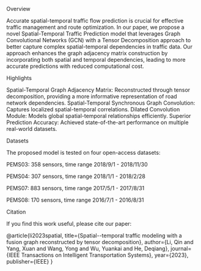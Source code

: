 Overview

Accurate spatial-temporal traffic flow prediction is crucial for effective traffic management and route optimization. In our paper, we propose a novel Spatial-Temporal Traffic Prediction model that leverages Graph Convolutional Networks (GCN) with a Tensor Decomposition approach to better capture complex spatial-temporal dependencies in traffic data. Our approach enhances the graph adjacency matrix construction by incorporating both spatial and temporal dependencies, leading to more accurate predictions with reduced computational cost.

Highlights

Spatial-Temporal Graph Adjacency Matrix: Reconstructed through tensor decomposition, providing a more informative representation of road network dependencies.
Spatial-Temporal Synchronous Graph Convolution: Captures localized spatial-temporal correlations.
Dilated Convolution Module: Models global spatial-temporal relationships efficiently.
Superior Prediction Accuracy: Achieved state-of-the-art performance on multiple real-world datasets.

Datasets

The proposed model is tested on four open-access datasets:

PEMS03: 358 sensors, time range 2018/9/1 - 2018/11/30

PEMS04: 307 sensors, time range 2018/1/1 - 2018/2/28

PEMS07: 883 sensors, time range 2017/5/1 - 2017/8/31

PEMS08: 170 sensors, time range 2016/7/1 - 2016/8/31

Citation

If you find this work useful, please cite our paper:

@article{li2023spatial,
  title={Spatial--temporal traffic modeling with a fusion graph reconstructed by tensor decomposition},
  author={Li, Qin and Yang, Xuan and Wang, Yong and Wu, Yuankai and He, Deqiang},
  journal={IEEE Transactions on Intelligent Transportation Systems},
  year={2023},
  publisher={IEEE}
}
